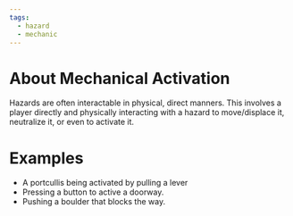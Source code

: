 ```yaml
---
tags:
  - hazard
  - mechanic
---
```

# About Mechanical Activation

Hazards are often interactable in physical, direct manners. This involves a player directly and physically interacting with a hazard to move/displace it, neutralize it, or even to activate it.

# Examples

- A portcullis being activated by pulling a lever
- Pressing a button to active a doorway.
- Pushing a boulder that blocks the way.